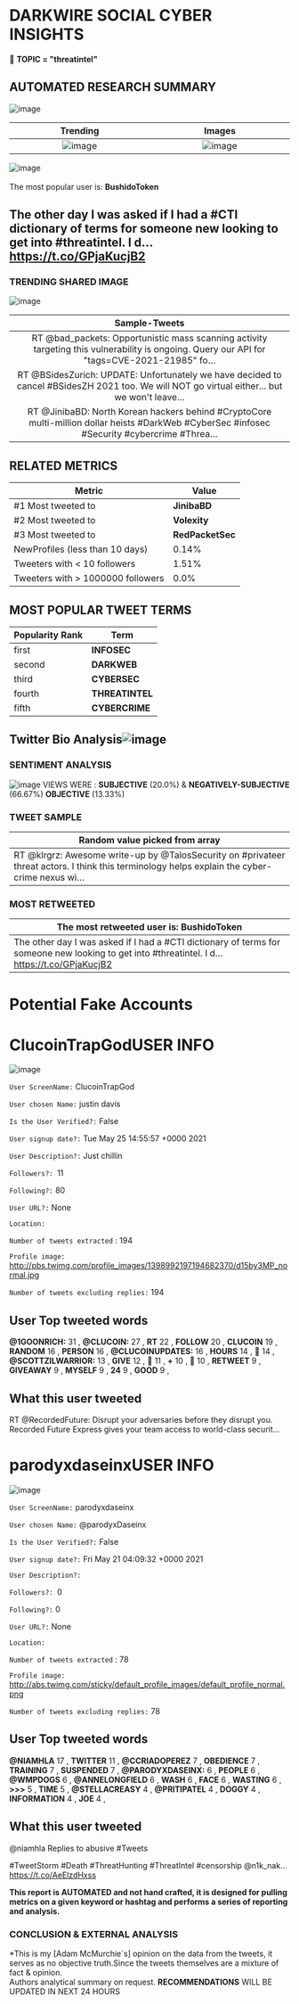# DARKWIRE SOCIAL CYBER INSIGHTS 
&#x1F34E; **TOPIC = "threatintel"**

## AUTOMATED RESEARCH SUMMARY
  ![image](darkLogo.png)   

|  Trending  |   Images | 
:-------------------------:|:-------------------------:
|  ![image](assets/threatintel/imageFile1.jpg)     <img width=200/> | ![image](assets/threatintel/imageFile2.jpg) <img width=200/> |   
 
 
![image](assets/threatintel/TWEETS.png)
<br></br>
The most popular user is: **BushidoToken**  
 

## The other day I was asked if I had a #CTI dictionary of terms for someone new looking to get into #threatintel. I d… https://t.co/GPjaKucjB2 

  




### TRENDING SHARED IMAGE

![image](assets/threatintel/twitterPostedImage.png)



|                **Sample-Tweets**        |
| :-------------: |
| RT @bad_packets: Opportunistic mass scanning activity targeting this vulnerability is ongoing. Query our API for "tags=CVE-2021-21985" fo… |
| RT @BSidesZurich: UPDATE: Unfortunately we have decided to cancel #BSidesZH 2021 too. We will NOT go virtual either... but we won't leave… |
| RT @JinibaBD: North Korean hackers behind #CryptoCore multi-million dollar heists #DarkWeb #CyberSec #infosec #Security #cybercrime #Threa… |

## RELATED METRICS<br>
| Metric | Value |
| ------------- | ------------- |
| #1 Most tweeted to  | **JinibaBD** |
| #2 Most tweeted to  | **Volexity** |
| #3 Most tweeted to  | **RedPacketSec** |
| NewProfiles (less than 10 days) | 0.14%  |
| Tweeters with < 10 followers  | 1.51%|
| Tweeters with > 1000000 followers  | 0.0%  |



## MOST POPULAR TWEET TERMS 


| Popularity Rank  | Term |
| ------------- | ------------- |
| first  | **INFOSEC**  |
| second  | **DARKWEB**  |
| third  | **CYBERSEC** |
| fourth  | **THREATINTEL**  |
| fifth  | **CYBERCRIME**  |


## Twitter Bio Analysis![image](assets/threatintel/BIO.png)
### SENTIMENT ANALYSIS
![image](assets/threatintel/sentiment.png)
VIEWS WERE : **SUBJECTIVE**  (20.0%) & **NEGATIVELY-SUBJECTIVE** (66.67%) **OBJECTIVE** (13.33%)

### TWEET SAMPLE 
| Random value picked from array |
| ------------- |
|RT @klrgrz: Awesome write-up by @TalosSecurity on #privateer threat actors. I think this terminology helps explain the cyber-crime nexus wi… |

### MOST RETWEETED 

| The most retweeted user is: **BushidoToken**  |
| ------------- |
| The other day I was asked if I had a #CTI dictionary of terms for someone new looking to get into #threatintel. I d… https://t.co/GPjaKucjB2 |

# Potential Fake Accounts
 
# ClucoinTrapGodUSER INFO
![image](http://pbs.twimg.com/profile_images/1398992197194682370/d15by3MP_normal.jpg)
 
`User ScreenName:` ClucoinTrapGod 
 
`User chosen Name:` justin davis 
 
`Is the User Verified?:` False 
 
`User signup date?:` Tue May 25 14:55:57 +0000 2021 
 
`User Description?:` Just chillin 
 
`Followers?: `11 
 
`Following?:` 80 
 
`User URL?:` None 
 
`Location:`  
 
`Number of tweets extracted`  : 194 
 
`Profile image:` http://pbs.twimg.com/profile_images/1398992197194682370/d15by3MP_normal.jpg 
 
`Number of tweets excluding replies:` 194 
 

 

 
## User Top tweeted words 
 
**@1GOONRICH:** 31 , **@CLUCOIN:** 27 , **RT** 22 , **FOLLOW** 20 , **CLUCOIN** 19 , **RANDOM** 16 , **PERSON** 16 , **@CLUCOINUPDATES:** 16 , **HOURS** 14 , **💎** 14 , **@SCOTTZILWARRIOR:** 13 , **GIVE** 12 , **🚀** 11 , **+** 10 , **🙌** 10 , **RETWEET** 9 , **GIVEAWAY** 9 , **MYSELF** 9 , **24** 9 , **GOOD** 9 , 
 
## What this user tweeted
 
RT @RecordedFuture: Disrupt your adversaries before they disrupt you. Recorded Future Express gives your team access to world-class securit…
 
# parodyxdaseinxUSER INFO
![image](http://abs.twimg.com/sticky/default_profile_images/default_profile_normal.png)
 
`User ScreenName:` parodyxdaseinx 
 
`User chosen Name:` @parodyxDaseinx 
 
`Is the User Verified?:` False 
 
`User signup date?:` Fri May 21 04:09:32 +0000 2021 
 
`User Description?:`  
 
`Followers?: `0 
 
`Following?:` 0 
 
`User URL?:` None 
 
`Location:`  
 
`Number of tweets extracted`  : 78 
 
`Profile image:` http://abs.twimg.com/sticky/default_profile_images/default_profile_normal.png 
 
`Number of tweets excluding replies:` 78 
 

 

 
## User Top tweeted words 
 
**@NIAMHLA** 17 , **TWITTER** 11 , **@CCRIADOPEREZ** 7 , **OBEDIENCE** 7 , **TRAINING** 7 , **SUSPENDED** 7 , **@PARODYXDASEINX:** 6 , **PEOPLE** 6 , **@WMPDOGS** 6 , **@ANNELONGFIELD** 6 , **WASH** 6 , **FACE** 6 , **WASTING** 6 , **&GT;&GT;&GT;** 5 , **TIME** 5 , **@STELLACREASY** 4 , **@PRITIPATEL** 4 , **DOGGY** 4 , **INFORMATION** 4 , **JOE** 4 , 
 
## What this user tweeted
 
@niamhla 
Replies to abusive #Tweets 

#TweetStorm
#Death 
#ThreatHunting 
#ThreatIntel 
#censorship 
@n1k_nak… https://t.co/AeElzdHxss
 

<b> This report is AUTOMATED and not hand crafted, it is designed for pulling metrics on a given keyword or hashtag and performs a series of reporting and analysis.</b>  
### CONCLUSION & EXTERNAL ANALYSIS

*This is my [Adam McMurchie`s] opinion on the data from the tweets, it serves as no objective truth.Since the tweets themselves are a mixture of fact & opinion.<br>
Authors analytical summary on request.
**RECOMMENDATIONS** WILL BE UPDATED IN NEXT  24 HOURS <br>